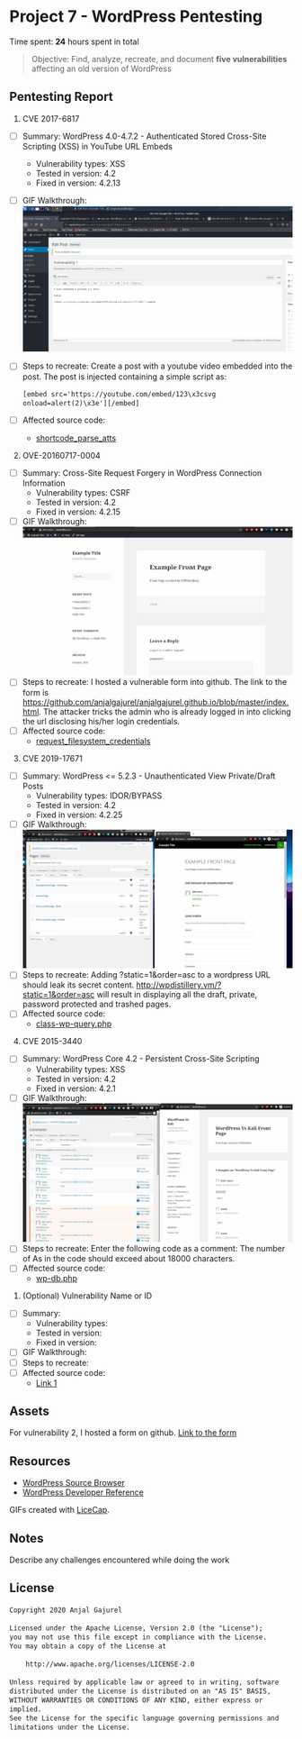 # Project 7 - WordPress Pentesting

Time spent: **24** hours spent in total

> Objective: Find, analyze, recreate, and document **five vulnerabilities** affecting an old version of WordPress

## Pentesting Report

1. CVE 2017-6817
  - [ ] Summary: WordPress 4.0-4.7.2 - Authenticated Stored Cross-Site Scripting (XSS) in YouTube URL Embeds
    - Vulnerability types: XSS
    - Tested in version: 4.2
    - Fixed in version: 4.2.13
  - [ ] GIF Walkthrough: <img src="vulnerability1.gif" alt="Vulnerability 1">
  - [ ] Steps to recreate: Create a post with a youtube video embedded into the post. The post is injected containing a simple script as: 
  
        [embed src='https://youtube.com/embed/123\x3csvg onload=alert(2)\x3e'][/embed]
  - [ ] Affected source code:
    - [shortcode_parse_atts](https://developer.wordpress.org/reference/functions/shortcode_parse_atts/)
2. OVE-20160717-0004
  - [ ] Summary: Cross-Site Request Forgery in WordPress Connection Information
    - Vulnerability types: CSRF
    - Tested in version: 4.2
    - Fixed in version: 4.2.15
  - [ ] GIF Walkthrough: <img src="vulnerability2.gif" alt="Vulnerability 2">
  - [ ] Steps to recreate: I hosted a vulnerable form into github. The link to the form is https://github.com/anjalgajurel/anjalgajurel.github.io/blob/master/index.html. The             attacker tricks the admin who is already logged in into clicking the url disclosing his/her login credentials.
  - [ ] Affected source code: 
    - [request_filesystem_credentials](https://developer.wordpress.org/reference/functions/request_filesystem_credentials/)
3. CVE 2019-17671
  - [ ] Summary: WordPress <= 5.2.3 - Unauthenticated View Private/Draft Posts
    - Vulnerability types: IDOR/BYPASS
    - Tested in version: 4.2
    - Fixed in version: 4.2.25
  - [ ] GIF Walkthrough: <img src="vulnerability3.gif" alt="Vulnerability 3">
  - [ ] Steps to recreate: Adding ?static=1&order=asc to a wordpress URL should leak its secret content. http://wpdistillery.vm/?static=1&order=asc will result in displaying           all the draft, private, password protected and trashed pages.
  - [ ] Affected source code:
    - [class-wp-query.php](https://developer.wordpress.org/reference/files/wp-includes/class-wp-query.php/)
4. CVE 2015-3440
  - [ ] Summary: WordPress Core 4.2 - Persistent Cross-Site Scripting 
    - Vulnerability types: XSS
    - Tested in version: 4.2
    - Fixed in version: 4.2.1
  - [ ] GIF Walkthrough: <img src="vulnerability4.gif" alt="Vulnerability 4">
  - [ ] Steps to recreate: Enter the following code as a comment:
      <a title='x onmouseover=alert(unescape(/hello%20world/.source)) style=position:absolute;left:0;top:0;width:5000px;height:5000px  AAAAAAAAAAAA...[64 kb]..AAA'></a>
      The number of As in the code should exceed about 18000 characters.
  - [ ] Affected source code:
    - [wp-db.php](https://developer.wordpress.org/reference/files/wp-includes/wp-db.php/)
1. (Optional) Vulnerability Name or ID
  - [ ] Summary: 
    - Vulnerability types:
    - Tested in version:
    - Fixed in version: 
  - [ ] GIF Walkthrough: 
  - [ ] Steps to recreate: 
  - [ ] Affected source code:
    - [Link 1](https://core.trac.wordpress.org/browser/tags/version/src/source_file.php) 

## Assets

For vulnerability 2, I hosted a form on github. [Link to the form](https://github.com/anjalgajurel/anjalgajurel.github.io/blob/master/index.html)

## Resources

- [WordPress Source Browser](https://core.trac.wordpress.org/browser/)
- [WordPress Developer Reference](https://developer.wordpress.org/reference/)

GIFs created with [LiceCap](http://www.cockos.com/licecap/).

## Notes

Describe any challenges encountered while doing the work

## License

    Copyright 2020 Anjal Gajurel

    Licensed under the Apache License, Version 2.0 (the "License");
    you may not use this file except in compliance with the License.
    You may obtain a copy of the License at

        http://www.apache.org/licenses/LICENSE-2.0

    Unless required by applicable law or agreed to in writing, software
    distributed under the License is distributed on an "AS IS" BASIS,
    WITHOUT WARRANTIES OR CONDITIONS OF ANY KIND, either express or implied.
    See the License for the specific language governing permissions and
    limitations under the License.

